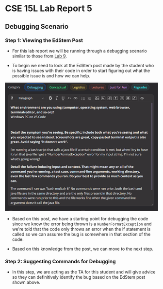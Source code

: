 # **CSE 15L Lab Report 5**

## **Debugging Scenario**

### **Step 1: Viewing the EdStem Post**

- For this lab report we will be running through a debugging scenario similar to those from [Lab 9](https://ucsd-cse15l-s23.github.io/week/week9/).

- To begin we need to look at the EdStem post made by the student who is having issues with their code in order to start figuring out what the possible issue is and how we can help.

![Image](edstemDebug.png)

- Based on this post, we have a starting point for debugging the code since we know the error being thrown is a `NumberFormatException` and we're told that the code only throws an error when the if statement is called so we can assume the bug is somewhere in that section of the code.

- Based on this knowledge from the post, we can move to the next step.

### **Step 2: Suggesting Commands for Debugging**

- In this step, we are acting as the TA for this student and will give advice so they can definitively identify the bug based on the EdStem post shown above.





